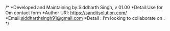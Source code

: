 /*
*Developed and Maintaining by:Siddharth Singh, v 01.00
*Detail:Use for Om contact form
*Author URI: https://sanditsolution.com/
*Email:siddharthsingh91@gmail.com
*Detail : I’m looking to collaborate on .
*/
<!---
siddharthsingh91/siddharthsingh91 is a ✨ special ✨ repository because its `README.md` (this file) appears on your GitHub profile.
You can click the Preview link to take a look at your changes.
--->

